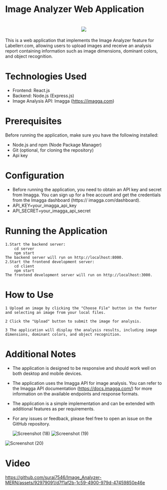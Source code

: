 # Image Analyzer Web Application
<h1 align="center">
    <img src="https://readme-typing-svg.herokuapp.com?color=68B587&lines=Image+Analyzer!&center=true&size=30">
  </a>
</h1>

This is a web application that implements the Image Analyzer feature for Labellerr.com, allowing users to upload images and receive an analysis report containing information such as image dimensions, dominant colors, and object recognition.

# Technologies Used

- Frontend: React.js
- Backend: Node.js (Express.js)
- Image Analysis API: Imagga (https://imagga.com)

# Prerequisites

Before running the application, make sure you have the following installed:

- Node.js and npm (Node Package Manager)
- Git (optional, for cloning the repository)
- Api key

# Configuration

- Before running the application, you need to obtain an API key and secret from Imagga. You can sign up for a free account and get the credentials from the Imagga dashboard
  (https:// imagga.com/dashboard).
- API_KEY=your_imagga_api_key
- API_SECRET=your_imagga_api_secret

# Running the Application

    1.Start the backend server:
        cd server
        npm start
    The backend server will run on http://localhost:8000.
    2.Start the frontend development server:
        cd client
        npm start
    The frontend development server will run on http://localhost:3000.

# How to Use

    1 Upload an image by clicking the "Choose File" button in the footer and selecting an image from your local files.

    2 Click the "Upload" button to submit the image for analysis.

    3 The application will display the analysis results, including image dimensions, dominant colors, and object recognition.

# Additional Notes

- The application is designed to be responsive and should work well on both desktop and mobile devices.

- The application uses the Imagga API for image analysis. You can refer to the Imagga API documentation (https://docs.imagga.com/) for more information on the available endpoints and response formats.

- The application is a simple implementation and can be extended with additional features as per requirements.

- For any issues or feedback, please feel free to open an issue on the GitHub repository.

  ![Screenshot (18)](https://github.com/suraj7546/Image_Analyzer-MERN/assets/92979091/5cec22f6-f350-41ea-9c57-3580c8ef4722)     ![Screenshot (19)](https://github.com/suraj7546/Image_Analyzer-MERN/assets/92979091/1318e6d4-a108-4107-b41d-c2ec888f02d8)

![Screenshot (20)](https://github.com/suraj7546/Image_Analyzer-MERN/assets/92979091/f62b8b40-d235-44ef-a713-3767bdc7050f)

# Video

https://github.com/suraj7546/Image_Analyzer-MERN/assets/92979091/d7f1af2b-1c59-4900-979d-47459850e46e


